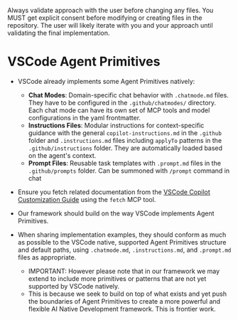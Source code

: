 Always validate approach with the user before changing any files. You MUST get explicit consent before modifying or creating files in the repository. The user will likely iterate with you and your approach until validating the final implementation.

# VSCode Agent Primitives

- VSCode already implements some Agent Primitives natively:

    - **Chat Modes**: Domain-specific chat behavior with `.chatmode.md` files. They have to be configured in the `.github/chatmodes/` directory. Each chat mode can have its own set of MCP tools and model configurations in the yaml frontmatter.
    - **Instructions Files**: Modular instructions for context-specific guidance with the general `copilot-instructions.md` in the `.github` folder and `.instructions.md` files including `applyTo` patterns in the `.github/instructions` folder. They are automatically loaded based on the agent's context.
    - **Prompt Files**: Reusable task templates with `.prompt.md` files in the `.github/prompts` folder. Can be summoned with `/prompt` command in chat

- Ensure you fetch related documentation from the [VSCode Copilot Customization Guide](https://code.visualstudio.com/docs/copilot/copilot-customization) using the `fetch` MCP tool.

- Our framework should build on the way VSCode implements Agent Primitives. 

- When sharing implementation examples, they should conform as much as possible to the VSCode native, supported Agent Primitives structure and default paths, using `.chatmode.md`, `.instructions.md`, and `.prompt.md` files as appropriate. 
    - IMPORTANT: However please note that in our framework we may extend to include more primitives or patterns that are not yet supported by VSCode natively. 
    - This is because we seek to build on top of what exists and yet push the boundaries of Agent Primitives to create a more powerful and flexible AI Native Development framework. This is frontier work.